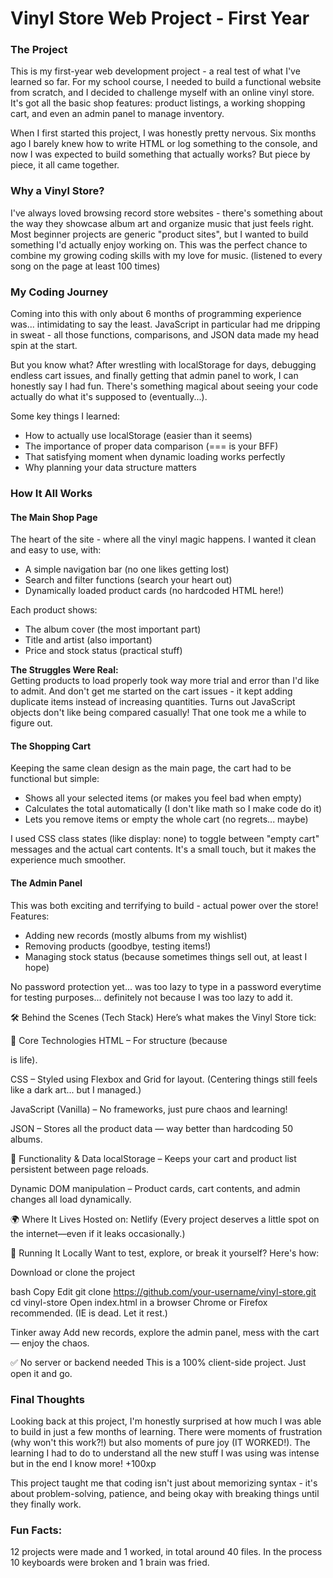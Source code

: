 # Vinyl Store Web Project - First Year  

### **The Project**  
This is my first-year web development project - a real test of what I've learned so far. For my school course, I needed to build a functional website from scratch, and I decided to challenge myself with an online vinyl store. It's got all the basic shop features: product listings, a working shopping cart, and even an admin panel to manage inventory.  

When I first started this project, I was honestly pretty nervous. Six months ago I barely knew how to write HTML or log something to the console, and now I was expected to build something that actually works? But piece by piece, it all came together.  

### **Why a Vinyl Store?**  
I've always loved browsing record store websites - there's something about the way they showcase album art and organize music that just feels right. Most beginner projects are generic "product sites", but I wanted to build something I'd actually enjoy working on. This was the perfect chance to combine my growing coding skills with my love for music. 
(listened to every song on the page at least 100 times) 

### **My Coding Journey**  
Coming into this with only about 6 months of programming experience was... intimidating to say the least. JavaScript in particular had me dripping in sweat - all those functions, comparisons, and JSON data made my head spin at the start.  

But you know what? After wrestling with localStorage for days, debugging endless cart issues, and finally getting that admin panel to work, I can honestly say I had fun. There's something magical about seeing your code actually do what it's supposed to (eventually...).  

Some key things I learned:  
- How to actually use localStorage (easier than it seems)  
- The importance of proper data comparison (=== is your BFF)  
- That satisfying moment when dynamic loading works perfectly  
- Why planning your data structure matters

### **How It All Works**  

#### **The Main Shop Page**  
The heart of the site - where all the vinyl magic happens. I wanted it clean and easy to use, with:  
- A simple navigation bar (no one likes getting lost)  
- Search and filter functions (search your heart out)  
- Dynamically loaded product cards (no hardcoded HTML here!)  

Each product shows:  
- The album cover (the most important part)  
- Title and artist (also important)  
- Price and stock status (practical stuff)  

**The Struggles Were Real:**  
Getting products to load properly took way more trial and error than I'd like to admit. And don't get me started on the cart issues -  it kept adding duplicate items instead of increasing quantities. Turns out JavaScript objects don't like being compared casually! 
That one took me a while to figure out.

#### **The Shopping Cart**  
Keeping the same clean design as the main page, the cart had to be functional but simple:  
- Shows all your selected items (or makes you feel bad when empty)  
- Calculates the total automatically (I don't like math so I make code do it)  
- Lets you remove items or empty the whole cart (no regrets... maybe)  

I used CSS class states (like display: none) to toggle between "empty cart" messages and the actual cart contents. It's a small touch, but it makes the experience much smoother.

#### **The Admin Panel**  
This was both exciting and terrifying to build - actual power over the store!  
Features:  
- Adding new records (mostly albums from my wishlist) 
- Removing products (goodbye, testing items!)
- Managing stock status (because sometimes things sell out, at least I hope)

No password protection yet... was too lazy to type in a password everytime for testing purposes... definitely not because I was too lazy to add it.

🛠 Behind the Scenes (Tech Stack)
Here’s what makes the Vinyl Store tick:

🧱 Core Technologies
HTML – For structure (because <div> is life).

CSS – Styled using Flexbox and Grid for layout.
(Centering things still feels like a dark art... but I managed.)

JavaScript (Vanilla) – No frameworks, just pure chaos and learning!

JSON – Stores all the product data — way better than hardcoding 50 albums.

💾 Functionality & Data
localStorage – Keeps your cart and product list persistent between page reloads.

Dynamic DOM manipulation – Product cards, cart contents, and admin changes all load dynamically.

🌍 Where It Lives
Hosted on: Netlify
(Every project deserves a little spot on the internet—even if it leaks occasionally.)

🧪 Running It Locally
Want to test, explore, or break it yourself? Here's how:

Download or clone the project

bash
Copy
Edit
git clone https://github.com/your-username/vinyl-store.git
cd vinyl-store
Open index.html in a browser
Chrome or Firefox recommended. (IE is dead. Let it rest.)

Tinker away
Add new records, explore the admin panel, mess with the cart — enjoy the chaos.

✅ No server or backend needed
This is a 100% client-side project. Just open it and go.
### **Final Thoughts**  
Looking back at this project, I'm honestly surprised at how much I was able to build in just a few months of learning. There were moments of frustration (why won't this work?!) but also moments of pure joy (IT WORKED!).
The learning I had to do to understand all the new stuff I was using was intense but in the end I know more! +100xp

This project taught me that coding isn't just about memorizing syntax - it's about problem-solving, patience, and being okay with breaking things until they finally work.

### Fun Facts:
12 projects were made and 1 worked, in total around 40 files.
In the process 10 keyboards were broken and 1 brain was fried.
